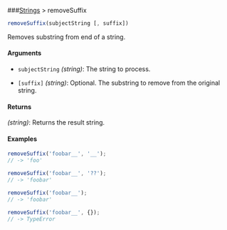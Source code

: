 ###[Strings](../) > removeSuffix

```js
removeSuffix(subjectString [, suffix])
```

Removes substring from end of a string.

#### Arguments

- `subjectString` _(string)_: The string to process.

- `[suffix]` _(string)_: Optional. The substring to remove from the original string.

#### Returns

_(string)_: Returns the result string.

#### Examples
```js
removeSuffix('foobar__', '__');
// -> 'foo'

removeSuffix('foobar__', '??');
// -> 'foobar'

removeSuffix('foobar__');
// -> 'foobar'

removeSuffix('foobar__', {});
// -> TypeError
```
